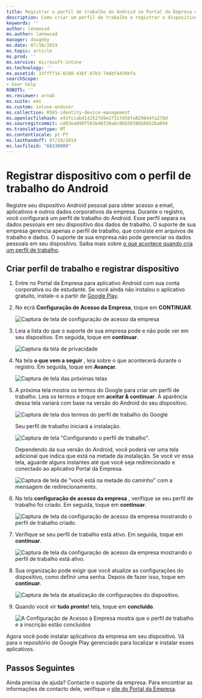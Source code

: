 ```yaml
---
title: Registrar o perfil de trabalho do Android no Portal da Empresa do Intune | Microsoft Docs
description: Como criar um perfil de trabalho e registrar o dispositivo no Portal da Empresa do Intune.
keywords: ''
author: lenewsad
ms.author: lanewsad
manager: dougeby
ms.date: 07/18/2019
ms.topic: article
ms.prod: ''
ms.service: microsoft-intune
ms.technology: ''
ms.assetid: 33ffff16-0280-43bf-87b3-74ddf4439bfa
searchScope:
- User help
ROBOTS: ''
ms.reviewer: arnab
ms.suite: ems
ms.custom: intune-enduser
ms.collection: M365-identity-device-management
ms.openlocfilehash: e43fccabd142527d9e17317d56fa029844fa270d
ms.sourcegitcommit: cd03ea890f563b48339a8c8bb50386b8852ba894
ms.translationtype: MT
ms.contentlocale: pt-PT
ms.lasthandoff: 07/19/2019
ms.locfileid: "68330000"
---
```

# <a name="enroll-device-with-android-work-profile"></a>Registrar dispositivo com o perfil de trabalho do Android

Registre seu dispositivo Android pessoal para obter acesso a email, aplicativos e outros dados corporativos da empresa. Durante o registro, você configurará um perfil de trabalho do Android. Esse perfil separa os dados pessoais em seu dispositivo dos dados de trabalho. O suporte de sua empresa gerencia apenas o perfil de trabalho, que consiste em arquivos de trabalho e dados. O suporte de sua empresa não pode gerenciar os dados pessoais em seu dispositivo. Saiba mais sobre [o que acontece quando cria um perfil de trabalho](what-happens-when-you-create-a-work-profile-android.md).  

## <a name="create-work-profile-and-enroll-device"></a>Criar perfil de trabalho e registrar dispositivo

1. Entre no Portal da Empresa para aplicativo Android com sua conta corporativa ou de estudante. Se você ainda não instalou o aplicativo gratuito, instale-o a partir de [Google Play](https://play.google.com/store/apps/details?id=com.microsoft.windowsintune.companyportal).  

2. No ecrã **Configuração de Acesso da Empresa**, toque em **CONTINUAR**.  

    ![Captura de tela de configuração de acesso da empresa](./media/android-wp-02-1908.png)  

3. Leia a lista do que o suporte de sua empresa pode e não pode ver em seu dispositivo. Em seguida, toque em **continuar**.   

    ![Captura da tela de privacidade](./media/android-wp-03-1908.png)  

4. Na tela **o que vem a seguir** , leia sobre o que acontecerá durante o registro. Em seguida, toque em **Avançar**.  

    ![Captura de tela das próximas telas](./media/android-wp-04-1908.png)

5. A próxima tela mostra os termos do Google para criar um perfil de trabalho. Leia os termos e toque em **aceitar &AMP; continuar**. A aparência dessa tela variará com base na versão do Android do seu dispositivo. 

    ![Captura de tela dos termos do perfil de trabalho do Google](./media/android-wp-05-1908.png)  

    Seu perfil de trabalho iniciará a instalação. 

     ![Captura de tela "Configurando o perfil de trabalho".](./media/android-wp-05a-1908.png) 

     Dependendo da sua versão do Android, você poderá ver uma tela adicional que indica que está na metade da instalação. Se você vir essa tela, aguarde alguns instantes até que você seja redirecionado e conectado ao aplicativo Portal da Empresa.  

     ![Captura de tela de "você está na metade do caminho" com a mensagem de redirecionamento.](./media/android-wp-05b-1908.png) 

6. Na tela **configuração de acesso da empresa** , verifique se seu perfil de trabalho foi criado. Em seguida, toque em **continuar**.  

    ![Captura de tela da configuração de acesso da empresa mostrando o perfil de trabalho criado.](./media/android-wp-06-1908.png)  

7. Verifique se seu perfil de trabalho está ativo. Em seguida, toque em **continuar**. 

    ![Captura de tela da configuração de acesso da empresa mostrando o perfil de trabalho está ativo.](./media/android-wp-07-1908.png)  

8. Sua organização pode exigir que você atualize as configurações do dispositivo, como definir uma senha. Depois de fazer isso, toque em **continuar**.  

    ![Captura de tela de atualização de configurações do dispositivo.](./media/android-wp-08-1908.png) 

9. Quando você vir **tudo pronto!** tela, toque em **concluído**.  

    ![A Configuração de Acesso à Empresa mostra que o perfil de trabalho e a inscrição estão concluídos](./media/android-wp-09-1908.png)  


Agora você pode instalar aplicativos da empresa em seu dispositivo. Vá para o repositório de Google Play gerenciado para localizar e instalar esses aplicativos. 

## <a name="next-steps"></a>Passos Seguintes  

Ainda precisa de ajuda? Contacte o suporte da empresa. Para encontrar as informações de contacto dele, verifique o [site do Portal da Empresa](https://go.microsoft.com/fwlink/?linkid=2010980).
